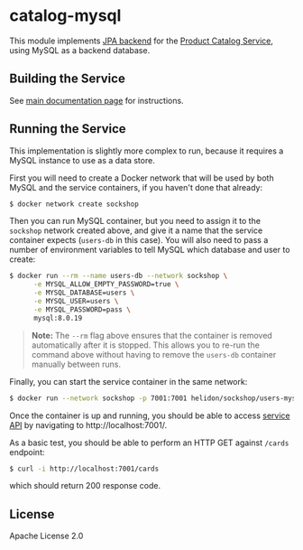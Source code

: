 # catalog-mysql

This module implements [JPA backend](./src/main/java/io/helidon/examples/sockshop/users/jpa/JpaCartRepository.java)
for the [Product Catalog Service](../README.md), using MySQL as a backend database.

## Building the Service

See [main documentation page](../README.md#building-the-service) for instructions.

## Running the Service

This implementation is slightly more complex to run, because it requires a MySQL instance
to use as a data store.

First you will need to create a Docker network that will be used by both MySQL and the service 
containers, if you haven't done that already:

```bash
$ docker network create sockshop 
``` 

Then you can run MySQL container, but you need to assign it to the `sockshop` network 
created above, and give it a name that the service container expects (`users-db` in this case). 
You will also need to pass a number of environment variables to tell MySQL which database and
user to create:

```bash
$ docker run --rm --name users-db --network sockshop \
      -e MYSQL_ALLOW_EMPTY_PASSWORD=true \
      -e MYSQL_DATABASE=users \
      -e MYSQL_USER=users \
      -e MYSQL_PASSWORD=pass \
      mysql:8.0.19
``` 
> **Note:** The `--rm` flag above ensures that the container is removed automatically after it is 
> stopped. This allows you to re-run the command above without having to remove the `users-db`
> container manually between runs.

Finally, you can start the service container in the same network:

```bash
$ docker run --network sockshop -p 7001:7001 helidon/sockshop/users-mysql
``` 

Once the container is up and running, you should be able to access [service API](../README.md#api) 
by navigating to http://localhost:7001/.

As a basic test, you should be able to perform an HTTP GET against `/cards` endpoint:

```bash
$ curl -i http://localhost:7001/cards
``` 
which should return 200 response code.

## License

Apache License 2.0
